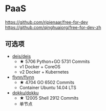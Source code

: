 # PaaS

https://github.com/ripienaar/free-for-dev
https://github.com/qinghuaiorg/free-for-dev-zh

## 可选项
* [deis/deis](https://github.com/deis/deis)
  * ★ 5706 Python+GO 5731 Commits
  * v1 Docker + CoreOS
  * v2 Docker + Kubernetes
* [flynn/flynn](https://github.com/flynn/flynn)
  * ★ 4704 GO 6502 Commits
  * Container Ubuntu 14.04 LTS
* [dokku/dokku](https://github.com/dokku/dokku)
  * ★ 12005 Shell 2912 Commits
  * 单节点
